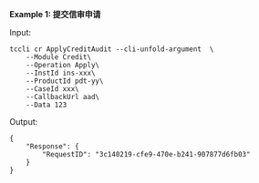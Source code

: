 **Example 1: 提交信审申请**



Input: 

```
tccli cr ApplyCreditAudit --cli-unfold-argument  \
    --Module Credit\
    --Operation Apply\
    --InstId ins-xxx\
    --ProductId pdt-yy\
    --CaseId xxx\
    --CallbackUrl aad\
    --Data 123
```

Output: 
```
{
    "Response": {
        "RequestID": "3c140219-cfe9-470e-b241-907877d6fb03"
    }
}
```

